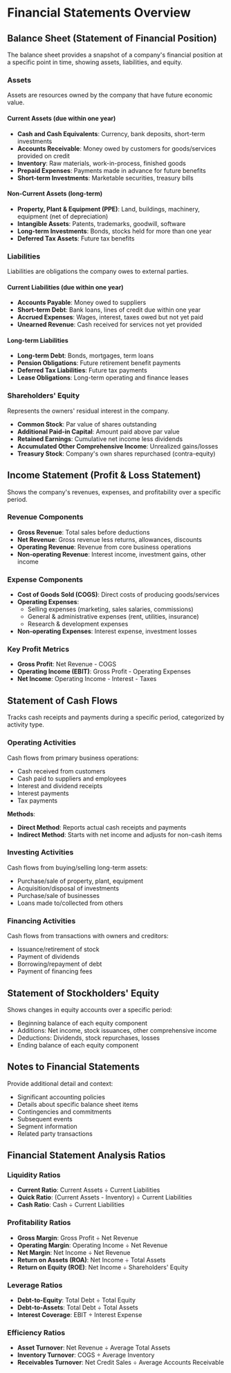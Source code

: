 # Financial Statements Overview

## Balance Sheet (Statement of Financial Position)

The balance sheet provides a snapshot of a company's financial position at a specific point in time, showing assets, liabilities, and equity.

### Assets
Assets are resources owned by the company that have future economic value.

#### Current Assets (due within one year)
- **Cash and Cash Equivalents**: Currency, bank deposits, short-term investments
- **Accounts Receivable**: Money owed by customers for goods/services provided on credit
- **Inventory**: Raw materials, work-in-process, finished goods
- **Prepaid Expenses**: Payments made in advance for future benefits
- **Short-term Investments**: Marketable securities, treasury bills

#### Non-Current Assets (long-term)
- **Property, Plant & Equipment (PPE)**: Land, buildings, machinery, equipment (net of depreciation)
- **Intangible Assets**: Patents, trademarks, goodwill, software
- **Long-term Investments**: Bonds, stocks held for more than one year
- **Deferred Tax Assets**: Future tax benefits

### Liabilities
Liabilities are obligations the company owes to external parties.

#### Current Liabilities (due within one year)
- **Accounts Payable**: Money owed to suppliers
- **Short-term Debt**: Bank loans, lines of credit due within one year
- **Accrued Expenses**: Wages, interest, taxes owed but not yet paid
- **Unearned Revenue**: Cash received for services not yet provided

#### Long-term Liabilities
- **Long-term Debt**: Bonds, mortgages, term loans
- **Pension Obligations**: Future retirement benefit payments
- **Deferred Tax Liabilities**: Future tax payments
- **Lease Obligations**: Long-term operating and finance leases

### Shareholders' Equity
Represents the owners' residual interest in the company.

- **Common Stock**: Par value of shares outstanding
- **Additional Paid-in Capital**: Amount paid above par value
- **Retained Earnings**: Cumulative net income less dividends
- **Accumulated Other Comprehensive Income**: Unrealized gains/losses
- **Treasury Stock**: Company's own shares repurchased (contra-equity)

## Income Statement (Profit & Loss Statement)

Shows the company's revenues, expenses, and profitability over a specific period.

### Revenue Components
- **Gross Revenue**: Total sales before deductions
- **Net Revenue**: Gross revenue less returns, allowances, discounts
- **Operating Revenue**: Revenue from core business operations
- **Non-operating Revenue**: Interest income, investment gains, other income

### Expense Components
- **Cost of Goods Sold (COGS)**: Direct costs of producing goods/services
- **Operating Expenses**: 
  - Selling expenses (marketing, sales salaries, commissions)
  - General & administrative expenses (rent, utilities, insurance)
  - Research & development expenses
- **Non-operating Expenses**: Interest expense, investment losses

### Key Profit Metrics
- **Gross Profit**: Net Revenue - COGS
- **Operating Income (EBIT)**: Gross Profit - Operating Expenses
- **Net Income**: Operating Income - Interest - Taxes

## Statement of Cash Flows

Tracks cash receipts and payments during a specific period, categorized by activity type.

### Operating Activities
Cash flows from primary business operations:
- Cash received from customers
- Cash paid to suppliers and employees
- Interest and dividend receipts
- Interest payments
- Tax payments

**Methods**:
- **Direct Method**: Reports actual cash receipts and payments
- **Indirect Method**: Starts with net income and adjusts for non-cash items

### Investing Activities
Cash flows from buying/selling long-term assets:
- Purchase/sale of property, plant, equipment
- Acquisition/disposal of investments
- Purchase/sale of businesses
- Loans made to/collected from others

### Financing Activities
Cash flows from transactions with owners and creditors:
- Issuance/retirement of stock
- Payment of dividends
- Borrowing/repayment of debt
- Payment of financing fees

## Statement of Stockholders' Equity

Shows changes in equity accounts over a specific period:
- Beginning balance of each equity component
- Additions: Net income, stock issuances, other comprehensive income
- Deductions: Dividends, stock repurchases, losses
- Ending balance of each equity component

## Notes to Financial Statements

Provide additional detail and context:
- Significant accounting policies
- Details about specific balance sheet items
- Contingencies and commitments
- Subsequent events
- Segment information
- Related party transactions

## Financial Statement Analysis Ratios

### Liquidity Ratios
- **Current Ratio**: Current Assets ÷ Current Liabilities
- **Quick Ratio**: (Current Assets - Inventory) ÷ Current Liabilities
- **Cash Ratio**: Cash ÷ Current Liabilities

### Profitability Ratios
- **Gross Margin**: Gross Profit ÷ Net Revenue
- **Operating Margin**: Operating Income ÷ Net Revenue
- **Net Margin**: Net Income ÷ Net Revenue
- **Return on Assets (ROA)**: Net Income ÷ Total Assets
- **Return on Equity (ROE)**: Net Income ÷ Shareholders' Equity

### Leverage Ratios
- **Debt-to-Equity**: Total Debt ÷ Total Equity
- **Debt-to-Assets**: Total Debt ÷ Total Assets
- **Interest Coverage**: EBIT ÷ Interest Expense

### Efficiency Ratios
- **Asset Turnover**: Net Revenue ÷ Average Total Assets
- **Inventory Turnover**: COGS ÷ Average Inventory
- **Receivables Turnover**: Net Credit Sales ÷ Average Accounts Receivable